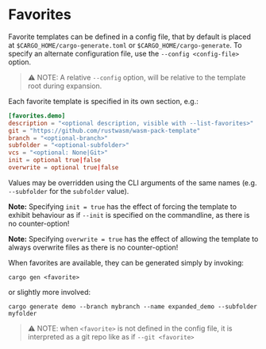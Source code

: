 # Favorites

Favorite templates can be defined in a config file, that by default is placed at `$CARGO_HOME/cargo-generate.toml` or `$CARGO_HOME/cargo-generate`.
To specify an alternate configuration file, use the `--config <config-file>` option.

> ⚠️ NOTE: A relative `--config` option, will be relative to the template root during expansion.

Each favorite template is specified in its own section, e.g.:

```toml
[favorites.demo]
description = "<optional description, visible with --list-favorites>"
git = "https://github.com/rustwasm/wasm-pack-template"
branch = "<optional-branch>"
subfolder = "<optional-subfolder>"
vcs = "<optional: None|Git>"
init = optional true|false
overwrite = optional true|false
```

Values may be overridden using the CLI arguments of the same names (e.g. `--subfolder` for the `subfolder` value).

**Note:** Specifying `init = true` has the effect of forcing the template to exhibit behaviour as if `--init` is specified on the
commandline, as there is no counter-option!

**Note:** Specifying `overwrite = true` has the effect of allowing the template to always overwrite files as there is no counter-option!

When favorites are available, they can be generated simply by invoking:

```cli
cargo gen <favorite>
```

or slightly more involved:

```cli
cargo generate demo --branch mybranch --name expanded_demo --subfolder myfolder
```

> ⚠️ NOTE: when `<favorite>` is not defined in the config file, it is interpreted as a git repo like as if `--git <favorite>`
